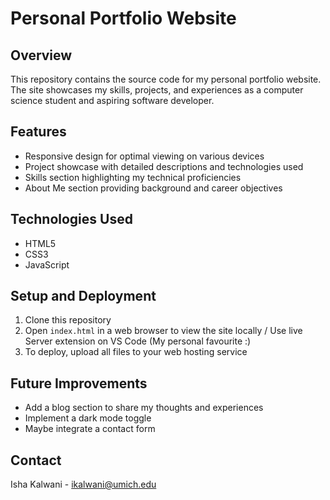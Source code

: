 # Personal Portfolio Website

## Overview
This repository contains the source code for my personal portfolio website. The site showcases my skills, projects, and experiences as a computer science student and aspiring software developer.

## Features
- Responsive design for optimal viewing on various devices
- Project showcase with detailed descriptions and technologies used
- Skills section highlighting my technical proficiencies
- About Me section providing background and career objectives

## Technologies Used
- HTML5
- CSS3
- JavaScript

## Setup and Deployment
1. Clone this repository
2. Open `index.html` in a web browser to view the site locally / Use live Server extension on VS Code (My personal favourite :)
3. To deploy, upload all files to your web hosting service

## Future Improvements
- Add a blog section to share my thoughts and experiences
- Implement a dark mode toggle
- Maybe integrate a contact form

## Contact
Isha Kalwani - ikalwani@umich.edu

